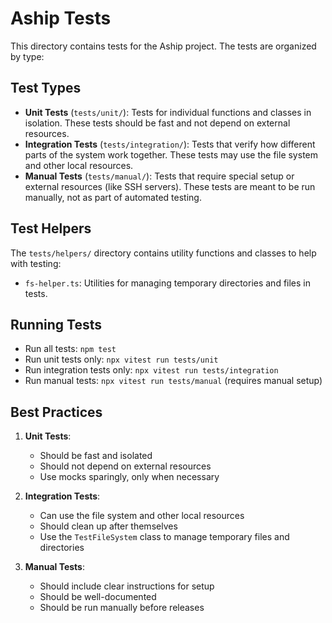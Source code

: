 # Aship Tests

This directory contains tests for the Aship project. The tests are organized by type:

## Test Types

- **Unit Tests** (`tests/unit/`): Tests for individual functions and classes in isolation. These tests should be fast and not depend on external resources.
- **Integration Tests** (`tests/integration/`): Tests that verify how different parts of the system work together. These tests may use the file system and other local resources.
- **Manual Tests** (`tests/manual/`): Tests that require special setup or external resources (like SSH servers). These tests are meant to be run manually, not as part of automated testing.

## Test Helpers

The `tests/helpers/` directory contains utility functions and classes to help with testing:

- `fs-helper.ts`: Utilities for managing temporary directories and files in tests.

## Running Tests

- Run all tests: `npm test`
- Run unit tests only: `npx vitest run tests/unit`
- Run integration tests only: `npx vitest run tests/integration`
- Run manual tests: `npx vitest run tests/manual` (requires manual setup)

## Best Practices

1. **Unit Tests**:
   - Should be fast and isolated
   - Should not depend on external resources
   - Use mocks sparingly, only when necessary

2. **Integration Tests**:
   - Can use the file system and other local resources
   - Should clean up after themselves
   - Use the `TestFileSystem` class to manage temporary files and directories

3. **Manual Tests**:
   - Should include clear instructions for setup
   - Should be well-documented
   - Should be run manually before releases

